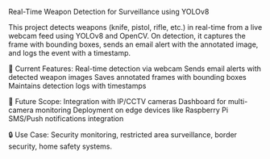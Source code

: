 Real-Time Weapon Detection for Surveillance using YOLOv8

This project detects weapons (knife, pistol, rifle, etc.) in real-time from a live webcam feed using YOLOv8 and OpenCV. On detection, it captures the frame with bounding boxes, sends an email alert with the annotated image, and logs the event with a timestamp.

📌 Current Features:
Real-time detection via webcam
Sends email alerts with detected weapon images
Saves annotated frames with bounding boxes
Maintains detection logs with timestamps

🚀 Future Scope:
Integration with IP/CCTV cameras
Dashboard for multi-camera monitoring
Deployment on edge devices like Raspberry Pi
SMS/Push notifications integration

🔒 Use Case: Security monitoring, restricted area surveillance, border security, home safety systems.
